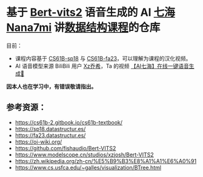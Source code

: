 # 基于 [Bert-vits2](https://github.com/fishaudio/Bert-VITS2) 语音生成的 AI [七海Nana7mi](https://space.bilibili.com/434334701) 讲[数据结构课程](https://sp18.datastructur.es/resources.html)的仓库

目前：
- 课程内容基于 [CS61B-sp18](https://sp18.datastructur.es/) 与 [CS61B-fa23](https://fa23.datastructur.es/)，可以理解为课程的汉化视频。
- AI 语音模型来源 BiliBili 用户 [Xz乔希](https://space.bilibili.com/5859321/)，Ta 的视频 [【AI七海】在线一键语音生成🦈](https://www.bilibili.com/video/BV1rV411F7m3)

**因本人也在学习中，有错误敬请指出。**

## 参考资源：

- https://cs61b-2.gitbook.io/cs61b-textbook/
- https://sp18.datastructur.es/
- https://fa23.datastructur.es/
- https://oi-wiki.org/
- https://github.com/fishaudio/Bert-VITS2
- https://www.modelscope.cn/studios/xzjosh/Bert-VITS2
- https://zh.wikipedia.org/zh-cn/%E5%B9%B3%E8%A1%A1%E6%A0%91
- https://www.cs.usfca.edu/~galles/visualization/BTree.html